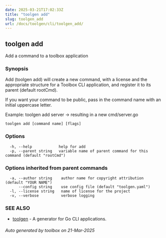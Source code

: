 ```yaml
---
date: 2025-03-21T17:02:33Z
title: "toolgen add"
slug: toolgen_add
url: /docs/toolgen/cli/toolgen_add/
---
```

## toolgen add

Add a command to a toolbox application

### Synopsis

Add (toolgen add) will create a new command, with a license and
the appropriate structure for a Toolbox CLI application,
and register it to its parent (default rootCmd).

If you want your command to be public, pass in the command name
with an initial uppercase letter.

Example: toolgen add server -> resulting in a new cmd/server.go

```
toolgen add [command name] [flags]
```

### Options

```
  -h, --help            help for add
  -p, --parent string   variable name of parent command for this command (default "rootCmd")
```

### Options inherited from parent commands

```
  -a, --author string    author name for copyright attribution (default "YOUR NAME")
      --config string    use config file (default "toolgen.yaml")
  -l, --license string   name of license for the project
  -v, --verbose          verbose logging
```

### SEE ALSO

* [toolgen](/docs/toolgen/cli/toolgen/)	 - A generator for Go CLI applications.

###### Auto generated by toolbox on 21-Mar-2025
